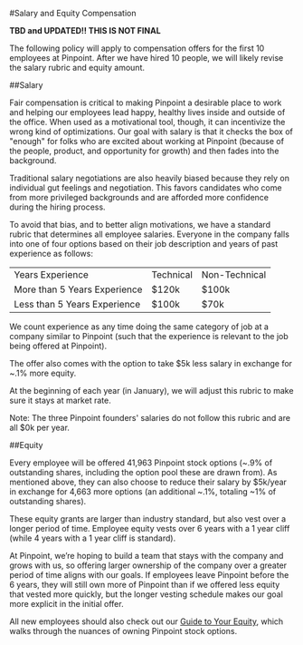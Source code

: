 #Salary and Equity Compensation

**TBD and UPDATED!! THIS IS NOT FINAL**


The following policy will apply to compensation offers for the first 10 employees at Pinpoint. After we have hired 10 people, we will likely revise the salary rubric and equity amount.

##Salary

Fair compensation is critical to making Pinpoint a desirable place to work and helping our employees lead happy, healthy lives inside and outside of the office. When used as a motivational tool, though, it can incentivize the wrong kind of optimizations. Our goal with salary is that it checks the box of "enough" for folks who are excited about working at Pinpoint (because of the people, product, and opportunity for growth) and then fades into the background.

Traditional salary negotiations are also heavily biased because they rely on individual gut feelings and negotiation. This favors candidates who come from more privileged backgrounds and are afforded more confidence during the hiring process.

To avoid that bias, and to better align motivations, we have a standard rubric that determines all employee salaries. Everyone in the company falls into one of four options based on their job description and years of past experience as follows:

<table>
  <tr>
    <td>Years Experience</td>
    <td>Technical</td>
    <td>Non-Technical</td>
  </tr>
  <tr>
    <td>More than 5 Years Experience</td>
    <td>$120k</td>
    <td>$100k</td>
  </tr>
  <tr>
    <td>Less than 5 Years Experience</td>
    <td>$100k</td>
    <td>$70k</td>
  </tr>
</table>


We count experience as any time doing the same category of job at a company similar to Pinpoint (such that the experience is relevant to the job being offered at Pinpoint).

The offer also comes with the option to take $5k less salary in exchange for ~.1% more equity.

At the beginning of each year (in January), we will adjust this rubric to make sure it stays at market rate.

Note: The three Pinpoint founders' salaries do not follow this rubric and are all $0k per year.

##Equity

Every employee will be offered 41,963 Pinpoint stock options (~.9% of outstanding shares, including the option pool these are drawn from). As mentioned above, they can also choose to reduce their salary by $5k/year in exchange for 4,663 more options (an additional ~.1%, totaling ~1% of outstanding shares).

These equity grants are larger than industry standard, but also vest over a longer period of time. Employee equity vests over 6 years with a 1 year cliff (while 4 years with a 1 year cliff is standard).

At Pinpoint, we’re hoping to build a team that stays with the company and grows with us, so offering larger ownership of the company over a greater period of time aligns with our goals. If employees leave Pinpoint before the 6 years, they will still own more of Pinpoint than if we offered less equity that vested more quickly, but the longer vesting schedule makes our goal more explicit in the initial offer.

All new employees should also check out our [Guide to Your Equity](https://github.com/pinpt/handbook/blob/master/Hiring-Docs/guide-to-your-equity.md), which walks through the nuances of owning Pinpoint stock options.

